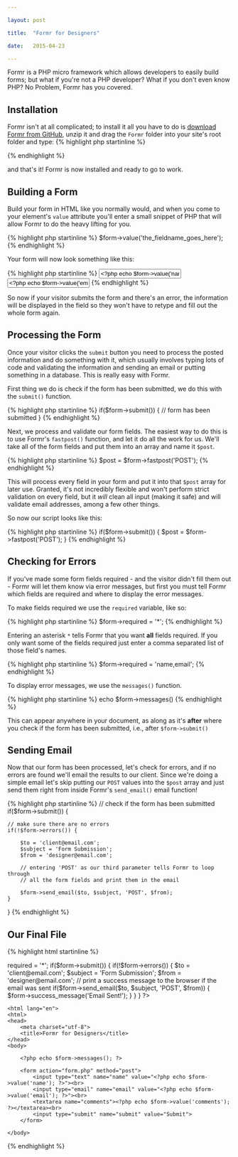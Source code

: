 ```yaml
---

layout: post

title:  "Formr for Designers"

date:   2015-04-23

---
```


Formr is a PHP micro framework which allows developers to easily build forms; but what if you're not a PHP developer? What if you don't even know PHP? No Problem, Formr has you covered.

## Installation

Formr isn't at all complicated; to install it all you have to do is [download Formr from GitHub](http://formr.github.io), unzip it and drag the `Formr` folder into your site's root folder and type:
{% highlight php startinline %}
<?php
	require_once 'Formr/class.formr.php';
	$form = new Formr();
?>
{% endhighlight %}

and that's it! Formr is now installed and ready to go to work.


## Building a Form

Build your form in HTML like you normally would, and when you come to your element's `value` attribute you'll enter a small snippet of PHP that will allow Formr to do the heavy lifting for you.

{% highlight php startinline %}
$form->value('the_fieldname_goes_here');
{% endhighlight %}

Your form will now look something like this:

{% highlight php startinline %}
<input type="text" name="name" value="<?php echo $form->value('name'); ?>">
<input type="email" name="email" value="<?php echo $form->value('email'); ?>">
{% endhighlight %}

So now if your visitor submits the form and there's an error, the information will be displayed in the field so they won't have to retype and fill out the whole form again.

## Processing the Form

Once your visitor clicks the `submit` button you need to process the posted information and do something with it, which usually involves typing lots of code and validating the information and sending an email or putting something in a database. This is really easy with Formr.

First thing we do is check if the form has been submitted, we do this with the `submit()` function.

{% highlight php startinline %}
if($form->submit()) {
    // form has been submitted
}
{% endhighlight %}

Next, we process and validate our form fields. The easiest way to do this is to use Formr's `fastpost()` function, and let it do all the work for us. We'll take all of the form fields and put them into an array and name it `$post`.

{% highlight php startinline %}
$post = $form->fastpost('POST');
{% endhighlight %}

This will process every field in your form and put it into that `$post` array for later use. Granted, it's not incredibly flexible and won't perform strict validation on every field, but it *will* clean all input (making it safe) and will validate email addresses, among a few other things.

So now our script looks like this:

{% highlight php startinline %}
if($form->submit()) {
    $post = $form->fastpost('POST');
}
{% endhighlight %}

## Checking for Errors

If you've made some form fields required - and the visitor didn't fill them out - Formr will let them know via error messages, but first you must tell Formr which fields are required and where to display the error messages.

To make fields required we use the `required` variable, like so:

{% highlight php startinline %}
$form->required = '*';
{% endhighlight %}

Entering an asterisk `*` tells Formr that you want **all** fields required. If you only want some of the fields required just enter a comma separated list of those field's names.

{% highlight php startinline %}
$form->required = 'name,email';
{% endhighlight %}

To display error messages, we use the `messages()` function.

{% highlight php startinline %}
echo $form->messages()
{% endhighlight %}

This can appear anywhere in your document, as along as it's **after** where you check if the form has been submitted, i.e., after `$form->submit()`

## Sending Email

Now that our form has been processed, let's check for errors, and if no errors are found we'll email the results to our client. Since we're doing a simple email let's skip putting our `POST` values into the `$post` array and just send them right from inside Formr's `send_email()` email function!

{% highlight php startinline %}
// check if the form has been submitted
if($form->submit()) {
    
    // make sure there are no errors
    if(!$form->errors()) {
	
		$to = 'client@email.com';
		$subject = 'Form Submission';
		$from = 'designer@email.com';
		
		// entering 'POST' as our third parameter tells Formr to loop through
		// all the form fields and print them in the email
				
		$form->send_email($to, $subject, 'POST', $from);
	}
}
{% endhighlight %}

## Our Final File

{% highlight html startinline %}
<?php

require_once 'Formr/class.formr.php';
$form = new Formr();
$form->required = '*';

if($form->submit()) {
	
	if(!$form->errors()) {

        $to = 'client@email.com';
        $subject = 'Form Submission';
        $from = 'designer@email.com';

        // print a success message to the browser if the email was sent
        if($form->send_email($to, $subject, 'POST', $from)) {
	        $form->success_message('Email Sent!');
        }
    }
}
?>
<!DOCTYPE html>
	<html lang="en">
	<html>
	<head>
		<meta charset="utf-8">
		<title>Formr for Designers</title>
	</head>
	<body>
		
		<?php echo $form->messages(); ?>
		
		<form action="form.php" method="post">
			<input type="text" name="name" value="<?php echo $form->value('name'); ?>"><br>
			<input type="email" name="email" value="<?php echo $form->value('email'); ?>"><br>
			<textarea name="comments"><?php echo $form->value('comments'); ?></textarea><br>
			<input type="submit" name="submit" value="Submit">
		</form>
		
	</body>
</html>
{% endhighlight %}